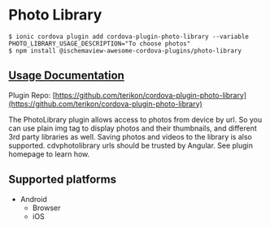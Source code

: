 # Photo Library

```
$ ionic cordova plugin add cordova-plugin-photo-library --variable PHOTO_LIBRARY_USAGE_DESCRIPTION="To choose photos"
$ npm install @ischemaview-awesome-cordova-plugins/photo-library
```

## [Usage Documentation](https://danielsogl.gitbook.io/awesome-cordova-plugins/plugins/photo-library/)

Plugin Repo: [https://github.com/terikon/cordova-plugin-photo-library](https://github.com/terikon/cordova-plugin-photo-library)

The PhotoLibrary plugin allows access to photos from device by url. So you can use plain img tag to display photos and their thumbnails, and different 3rd party libraries as well.
Saving photos and videos to the library is also supported.
cdvphotolibrary urls should be trusted by Angular. See plugin homepage to learn how.

## Supported platforms

- Android
  - Browser
  - iOS
  


